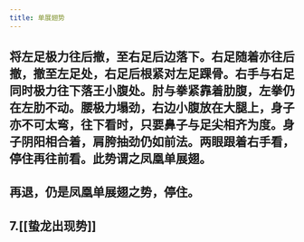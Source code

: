 ```yaml
---
title: 单展翅势
---
```


## 将左足极力往后撤，至右足后边落下。右足随着亦往后撤，撤至左足处，右足后根紧对左足踝骨。右手与右足同时极力往下落王小腹处。肘与拳紧靠着肋腹，左拳仍在左肋不动。腰极力塌劲，右边小腹放在大腿上，身子亦不可太弯，往下看时，只要鼻子与足尖相齐为度。身子阴阳相合着，肩胯抽劲仍如前法。两眼跟着右手看，停住再往前看。此势谓之凤凰单展翅。
## 再退，仍是凤凰单展翅之势，停住。
## 7.[[蛰龙出现势]]
